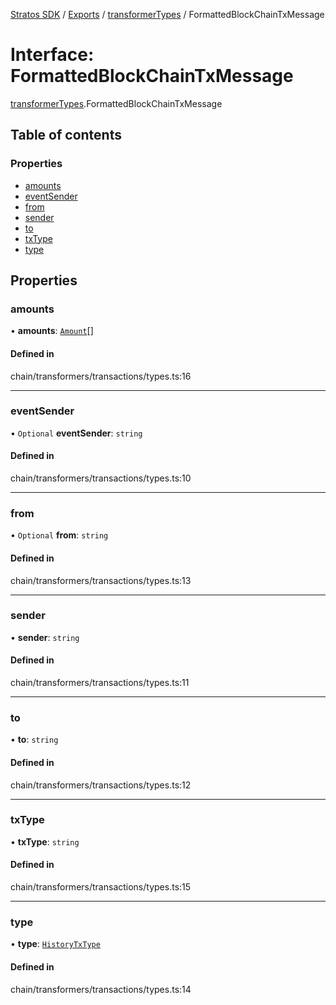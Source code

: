 [Stratos SDK](../README.md) / [Exports](../modules.md) / [transformerTypes](../modules/transformerTypes.md) / FormattedBlockChainTxMessage

# Interface: FormattedBlockChainTxMessage

[transformerTypes](../modules/transformerTypes.md).FormattedBlockChainTxMessage

## Table of contents

### Properties

- [amounts](transformerTypes.FormattedBlockChainTxMessage.md#amounts)
- [eventSender](transformerTypes.FormattedBlockChainTxMessage.md#eventsender)
- [from](transformerTypes.FormattedBlockChainTxMessage.md#from)
- [sender](transformerTypes.FormattedBlockChainTxMessage.md#sender)
- [to](transformerTypes.FormattedBlockChainTxMessage.md#to)
- [txType](transformerTypes.FormattedBlockChainTxMessage.md#txtype)
- [type](transformerTypes.FormattedBlockChainTxMessage.md#type)

## Properties

### amounts

• **amounts**: [`Amount`](network.networkTypes.Amount.md)[]

#### Defined in

chain/transformers/transactions/types.ts:16

___

### eventSender

• `Optional` **eventSender**: `string`

#### Defined in

chain/transformers/transactions/types.ts:10

___

### from

• `Optional` **from**: `string`

#### Defined in

chain/transformers/transactions/types.ts:13

___

### sender

• **sender**: `string`

#### Defined in

chain/transformers/transactions/types.ts:11

___

### to

• **to**: `string`

#### Defined in

chain/transformers/transactions/types.ts:12

___

### txType

• **txType**: `string`

#### Defined in

chain/transformers/transactions/types.ts:15

___

### type

• **type**: [`HistoryTxType`](../enums/chain.transactions.chainTxTypes.HistoryTxType.md)

#### Defined in

chain/transformers/transactions/types.ts:14
